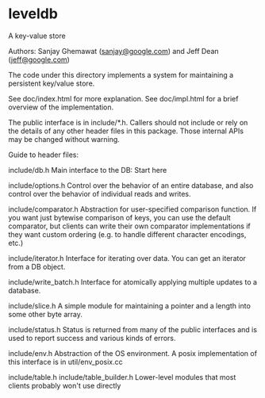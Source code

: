 leveldb
=======

A key-value store

Authors: Sanjay Ghemawat (sanjay@google.com) and Jeff Dean (jeff@google.com)

The code under this directory implements a system for maintaining a
persistent key/value store.

See doc/index.html for more explanation.
See doc/impl.html for a brief overview of the implementation.

The public interface is in include/*.h.  Callers should not include or
rely on the details of any other header files in this package.  Those
internal APIs may be changed without warning.

Guide to header files:

include/db.h
    Main interface to the DB: Start here

include/options.h
    Control over the behavior of an entire database, and also
    control over the behavior of individual reads and writes.

include/comparator.h
    Abstraction for user-specified comparison function.  If you want
    just bytewise comparison of keys, you can use the default comparator,
    but clients can write their own comparator implementations if they
    want custom ordering (e.g. to handle different character
    encodings, etc.)

include/iterator.h
    Interface for iterating over data. You can get an iterator
    from a DB object.

include/write_batch.h
    Interface for atomically applying multiple updates to a database.

include/slice.h
    A simple module for maintaining a pointer and a length into some
    other byte array.

include/status.h
    Status is returned from many of the public interfaces and is used
    to report success and various kinds of errors.

include/env.h
    Abstraction of the OS environment.  A posix implementation of
    this interface is in util/env_posix.cc

include/table.h
include/table_builder.h
    Lower-level modules that most clients probably won't use directly

